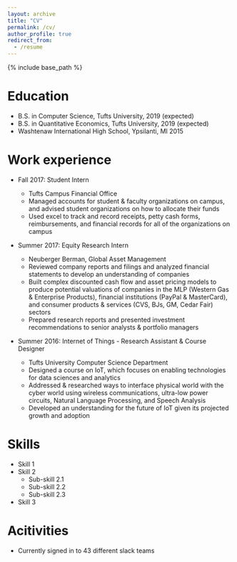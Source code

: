 ```yaml
---
layout: archive
title: "CV"
permalink: /cv/
author_profile: true
redirect_from:
  - /resume
---
```


{% include base_path %}

Education
======
* B.S. in Computer Science, Tufts University, 2019 (expected)
* B.S. in Quantitative Economics, Tufts University, 2019 (expected)
* Washtenaw International High School, Ypsilanti, MI 2015

Work experience
======
* Fall 2017: Student Intern
  * Tufts Campus Financial Office
  * Managed accounts for student & faculty organizations on campus, and advised student organizations on how to allocate their funds
  * Used excel to track and record receipts, petty cash forms, reimbursements, and financial records for all of the organizations on campus

* Summer 2017: Equity Research Intern
  * Neuberger Berman, Global Asset Management
  * Reviewed company reports and filings and analyzed financial statements to develop an understanding of companies
  * Built complex discounted cash flow and asset pricing models to produce potential valuations of companies in the MLP (Western Gas & Enterprise Products), financial institutions (PayPal & MasterCard), and consumer products & services (CVS, BJs, GM, Cedar Fair) sectors
  * Prepared research reports and presented investment recommendations to senior analysts & portfolio managers

* Summer 2016: Internet of Things - Research Assistant & Course Designer
  * Tufts University Computer Science Department
  * Designed a course on IoT, which focuses on enabling technologies for data sciences and analytics
  * Addressed & researched ways to interface physical world with the cyber world using wireless communications, ultra-low power circuits, Natural Language Processing, and Speech Analysis
  * Developed an understanding for the future of IoT given its projected growth and adoption


  
Skills
======
* Skill 1
* Skill 2
  * Sub-skill 2.1
  * Sub-skill 2.2
  * Sub-skill 2.3
* Skill 3
  
Acitivities
======
* Currently signed in to 43 different slack teams
